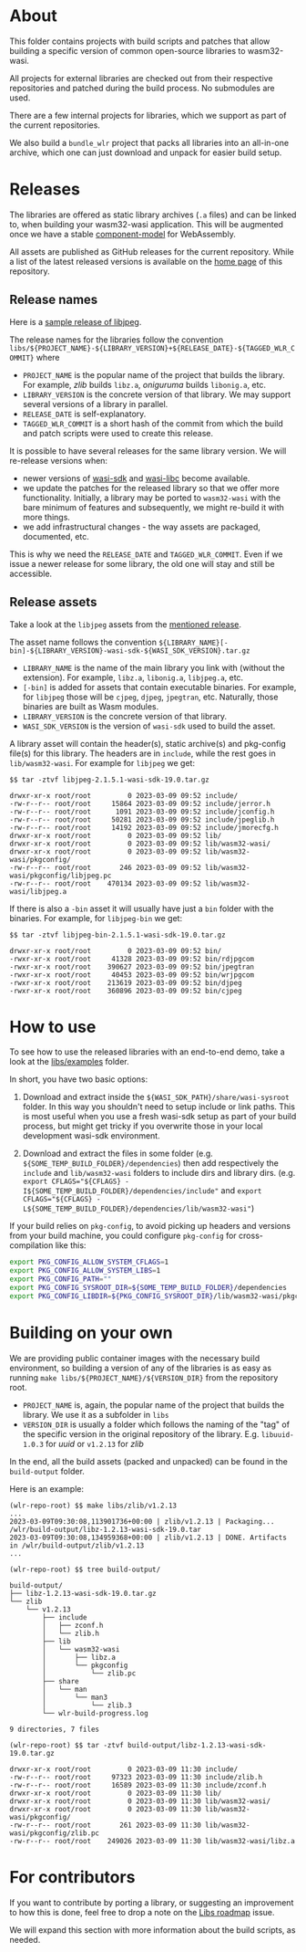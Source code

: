 # About

This folder contains projects with build scripts and patches that allow building a specific version of common open-source libraries to wasm32-wasi.

All projects for external libraries are checked out from their respective repositories and patched during the build process. No submodules are used.

There are a few internal projects for libraries, which we support as part of the current repositories.

We also build a `bundle_wlr` project that packs all libraries into an all-in-one archive, which one can just download and unpack for easier build setup.

# Releases

The libraries are offered as static library archives (`.a` files) and can be linked to, when building your wasm32-wasi application. This will be augmented once we have a stable [component-model](https://github.com/WebAssembly/component-model) for WebAssembly.

All assets are published as GitHub releases for the current repository. While a list of the latest released versions is available on the [home page](https://github.com/vmware-labs/webassembly-language-runtimes#releases) of this repository.

## Release names

Here is a [sample release of libjpeg](https://github.com/vmware-labs/webassembly-language-runtimes/releases/tag/libs%2Flibjpeg%2F2.1.5.1%2B20230310-c46e363).

The release names for the libraries follow the convention `libs/${PROJECT_NAME}-${LIBRARY_VERSION}+${RELEASE_DATE}-${TAGGED_WLR_COMMIT}` where

 - `PROJECT_NAME` is the popular name of the project that builds the library. For example, *zlib* builds `libz.a`, *oniguruma* builds `libonig.a`, etc.
 - `LIBRARY_VERSION` is the concrete version of that library. We may support several versions of a library in parallel.
 - `RELEASE_DATE` is self-explanatory.
 - `TAGGED_WLR_COMMIT` is a short hash of the commit from which the build and patch scripts were used to create this release.

It is possible to have several releases for the same library version. We will re-release versions when:

 - newer versions of [wasi-sdk](https://github.com/WebAssembly/wasi-sdk) and [wasi-libc](https://github.com/WebAssembly/wasi-libc) become available.
 - we update the patches for the released library so that we offer more functionality. Initially, a library may be ported to `wasm32-wasi` with the bare minimum of features and subsequently, we might re-build it with more things.
 - we add infrastructural changes - the way assets are packaged, documented, etc.

This is why we need the `RELEASE_DATE` and `TAGGED_WLR_COMMIT`. Even if we issue a newer release for some library, the old one will stay and still be accessible.

## Release assets

Take a look at the `libjpeg` assets from the [mentioned release](https://github.com/vmware-labs/webassembly-language-runtimes/releases/tag/libs%2Flibjpeg%2F2.1.5.1%2B20230310-c46e363).

The asset name follows the convention `${LIBRARY_NAME}[-bin]-${LIBRARY_VERSION}-wasi-sdk-${WASI_SDK_VERSION}.tar.gz`

 - `LIBRARY_NAME` is the name of the main library you link with (without the extension). For example, `libz.a`, `libonig.a`, `libjpeg.a`, etc.
 - `[-bin]` is added for assets that contain executable binaries. For example, for `libjpeg` those will be `cjpeg`, `djpeg`, `jpegtran`, etc. Naturally, those binaries are built as Wasm modules.
 - `LIBRARY_VERSION` is the concrete version of that library.
 - `WASI_SDK_VERSION` is the version of `wasi-sdk` used to build the asset.

A library asset will contain the header(s), static archive(s) and pkg-config file(s) for this library. The headers are in `include`, while the rest goes in `lib/wasm32-wasi`. For example for `libjpeg` we get:

```shell-session
$$ tar -ztvf libjpeg-2.1.5.1-wasi-sdk-19.0.tar.gz

drwxr-xr-x root/root         0 2023-03-09 09:52 include/
-rw-r--r-- root/root     15864 2023-03-09 09:52 include/jerror.h
-rw-r--r-- root/root      1091 2023-03-09 09:52 include/jconfig.h
-rw-r--r-- root/root     50281 2023-03-09 09:52 include/jpeglib.h
-rw-r--r-- root/root     14192 2023-03-09 09:52 include/jmorecfg.h
drwxr-xr-x root/root         0 2023-03-09 09:52 lib/
drwxr-xr-x root/root         0 2023-03-09 09:52 lib/wasm32-wasi/
drwxr-xr-x root/root         0 2023-03-09 09:52 lib/wasm32-wasi/pkgconfig/
-rw-r--r-- root/root       246 2023-03-09 09:52 lib/wasm32-wasi/pkgconfig/libjpeg.pc
-rw-r--r-- root/root    470134 2023-03-09 09:52 lib/wasm32-wasi/libjpeg.a
```

If there is also a `-bin` asset it will usually have just a `bin` folder with the binaries. For example, for `libjpeg-bin` we get:

```shell-session
$$ tar -ztvf libjpeg-bin-2.1.5.1-wasi-sdk-19.0.tar.gz

drwxr-xr-x root/root         0 2023-03-09 09:52 bin/
-rwxr-xr-x root/root     41328 2023-03-09 09:52 bin/rdjpgcom
-rwxr-xr-x root/root    390627 2023-03-09 09:52 bin/jpegtran
-rwxr-xr-x root/root     40453 2023-03-09 09:52 bin/wrjpgcom
-rwxr-xr-x root/root    213619 2023-03-09 09:52 bin/djpeg
-rwxr-xr-x root/root    360896 2023-03-09 09:52 bin/cjpeg
```

# How to use

To see how to use the released libraries with an end-to-end demo, take a look at the [libs/examples](./examples/) folder.

In short, you have two basic options:

1. Download and extract inside the `${WASI_SDK_PATH}/share/wasi-sysroot` folder. In this way you shouldn't need to setup include or link paths. This is most useful when you use a fresh wasi-sdk setup as part of your build process, but might get tricky if you overwrite those in your local development wasi-sdk environment.

2. Download and extract the files in some folder (e.g. `${SOME_TEMP_BUILD_FOLDER}/dependencies`) then add respectively the `include` and `lib/wasm32-wasi` folders to include dirs and library dirs. (e.g. `export CFLAGS="${CFLAGS} -I${SOME_TEMP_BUILD_FOLDER}/dependencies/include"` and `export CFLAGS="${CFLAGS} -L${SOME_TEMP_BUILD_FOLDER}/dependencies/lib/wasm32-wasi"`)

If your build relies on `pkg-config`, to avoid picking up headers and versions from your build machine, you could configure `pkg-config` for cross-compilation like this:

```bash
export PKG_CONFIG_ALLOW_SYSTEM_CFLAGS=1
export PKG_CONFIG_ALLOW_SYSTEM_LIBS=1
export PKG_CONFIG_PATH=""
export PKG_CONFIG_SYSROOT_DIR=${SOME_TEMP_BUILD_FOLDER}/dependencies
export PKG_CONFIG_LIBDIR=${PKG_CONFIG_SYSROOT_DIR}/lib/wasm32-wasi/pkgconfig
```

# Building on your own

We are providing public container images with the necessary build environment, so building a version of any of the libraries is as easy as running `make libs/${PROJECT_NAME}/${VERSION_DIR}` from the repository root.

 - `PROJECT_NAME` is, again, the popular name of the project that builds the library. We use it as a subfolder in `libs`
 - `VERSION_DIR` is usually a folder which follows the naming of the "tag" of the specific version in the original repository of the library. E.g. `libuuid-1.0.3` for *uuid* or `v1.2.13` for *zlib*

In the end, all the build assets (packed and unpacked) can be found in the `build-output` folder.

Here is an example:

```shell-session
(wlr-repo-root) $$ make libs/zlib/v1.2.13
...
2023-03-09T09:30:08,113901736+00:00 | zlib/v1.2.13 | Packaging... /wlr/build-output/libz-1.2.13-wasi-sdk-19.0.tar
2023-03-09T09:30:08,134959368+00:00 | zlib/v1.2.13 | DONE. Artifacts in /wlr/build-output/zlib/v1.2.13
...

(wlr-repo-root) $$ tree build-output/

build-output/
├── libz-1.2.13-wasi-sdk-19.0.tar.gz
└── zlib
    └── v1.2.13
        ├── include
        │   ├── zconf.h
        │   └── zlib.h
        ├── lib
        │   └── wasm32-wasi
        │       ├── libz.a
        │       └── pkgconfig
        │           └── zlib.pc
        ├── share
        │   └── man
        │       └── man3
        │           └── zlib.3
        └── wlr-build-progress.log

9 directories, 7 files

(wlr-repo-root) $$ tar -ztvf build-output/libz-1.2.13-wasi-sdk-19.0.tar.gz

drwxr-xr-x root/root         0 2023-03-09 11:30 include/
-rw-r--r-- root/root     97323 2023-03-09 11:30 include/zlib.h
-rw-r--r-- root/root     16589 2023-03-09 11:30 include/zconf.h
drwxr-xr-x root/root         0 2023-03-09 11:30 lib/
drwxr-xr-x root/root         0 2023-03-09 11:30 lib/wasm32-wasi/
drwxr-xr-x root/root         0 2023-03-09 11:30 lib/wasm32-wasi/pkgconfig/
-rw-r--r-- root/root       261 2023-03-09 11:30 lib/wasm32-wasi/pkgconfig/zlib.pc
-rw-r--r-- root/root    249026 2023-03-09 11:30 lib/wasm32-wasi/libz.a
```

# For contributors

If you want to contribute by porting a library, or suggesting an improvement to how this is done, feel free to drop a note on the [Libs roadmap](https://github.com/vmware-labs/webassembly-language-runtimes/issues/78) issue.

We will expand this section with more information about the build scripts, as needed.
